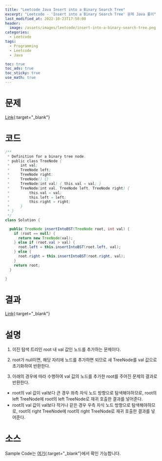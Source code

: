 ```yaml
---
title: "Leetcode Java Insert into a Binary Search Tree"
excerpt: "Leetcode - 'Insert into a Binary Search Tree' 문제 Java 풀이"
last_modified_at: 2022-10-23T17:50:00
header:
  image: /assets/images/leetcode/insert-into-a-binary-search-tree.png
categories:
  - Leetcode
tags:
  - Programming
  - Leetcode
  - Java

toc: true
toc_ads: true
toc_sticky: true
use_math: true
---
```

# 문제
[Link](https://leetcode.com/problems/insert-into-a-binary-search-tree){:target="_blank"}

# 코드
```java
/**
 * Definition for a binary tree node.
 * public class TreeNode {
 *     int val;
 *     TreeNode left;
 *     TreeNode right;
 *     TreeNode() {}
 *     TreeNode(int val) { this.val = val; }
 *     TreeNode(int val, TreeNode left, TreeNode right) {
 *         this.val = val;
 *         this.left = left;
 *         this.right = right;
 *     }
 * }
 */
class Solution {

  public TreeNode insertIntoBST(TreeNode root, int val) {
    if (root == null) {
      return new TreeNode(val);
    } else if (root.val > val) {
      root.left = this.insertIntoBST(root.left, val);
    } else {
      root.right = this.insertIntoBST(root.right, val);
    }
    return root;
  }

}
```

# 결과
[Link](https://leetcode.com/submissions/detail/828508648/){:target="_blank"}

# 설명
1. 이진 탐색 트리인 root 내 val 값인 노드를 추가하는 문제이다.

2. root가 null이면, 해당 자리에 노드를 추가하면 되므로 새 TreeNode를 val 값으로 초기화하여 반환한다.

3. 아래의 경우에 따라 수행하여 val 값의 노드를 추가한 root를 주어진 문제의 결과로 반환한다.
- root의 val 값이 val보다 큰 경우 좌측 자식 노드 방향으로 탐색해야하므로, root의 left TreeNode에 root의 left TreeNode로 재귀 호출한 결과를 넣어준다.
- root의 val 값이 val보다 작거나 같은 경우 우측 자식 노드 방향으로 탐색해야하므로, root의 right TreeNode에 root의 right TreeNode로 재귀 호출한 결과를 넣어준다.

# 소스
Sample Code는 [여기](https://github.com/GracefulSoul/leetcode/blob/master/src/main/java/gracefulsoul/problems/SearchInABinarySearchTree.java){:target="_blank"}에서 확인 가능합니다.